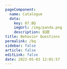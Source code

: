 ```yaml
---
pageComponent: 
  name: Catalogue
  data: 
    key: 07.BQ
    imgUrl: /img/panda.png
    description: 如题
title: Behavior Questions
permalink: /bq
sidebar: false
article: false
editLink: false
date: 2022-05-03 12:01:57
---
```

